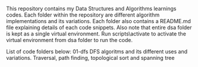 This repository contains my Data Structures and Algorithms learnings codes.
Each folder within the repository are different algorithm implementations and its variations. Each folder also contains a README.md file explaining details of each code snippets.
Also note that entire dsa folder is kept as a single virtual environment.
Run scripts\activate to activate the virtual environment from dsa folder to run the code.

List of code folders below:
01-dfs						DFS algoritms and its different uses and variations. Traversal, path finding, topological sort and spanning tree